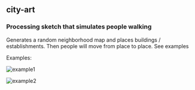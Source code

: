 ## city-art
### Processing sketch that simulates people walking

Generates a random neighborhood map and places buildings / establishments. Then people will move from place to place. See examples

Examples:

![example1](screenshot/screenshot1.png)

![example2](screenshot/screenshot2.png)